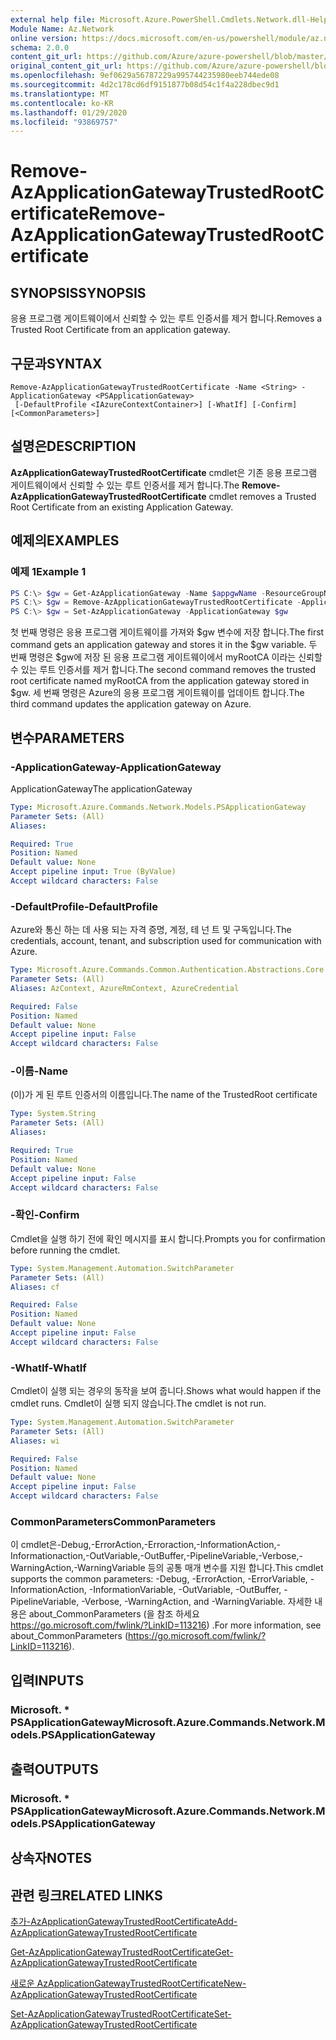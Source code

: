 ```yaml
---
external help file: Microsoft.Azure.PowerShell.Cmdlets.Network.dll-Help.xml
Module Name: Az.Network
online version: https://docs.microsoft.com/en-us/powershell/module/az.network/remove-azapplicationgatewaytrustedrootcertificate
schema: 2.0.0
content_git_url: https://github.com/Azure/azure-powershell/blob/master/src/Network/Network/help/Remove-AzApplicationGatewayTrustedRootCertificate.md
original_content_git_url: https://github.com/Azure/azure-powershell/blob/master/src/Network/Network/help/Remove-AzApplicationGatewayTrustedRootCertificate.md
ms.openlocfilehash: 9ef0629a56787229a995744235980eeb744ede08
ms.sourcegitcommit: 4d2c178cd6df9151877b08d54c1f4a228dbec9d1
ms.translationtype: MT
ms.contentlocale: ko-KR
ms.lasthandoff: 01/29/2020
ms.locfileid: "93869757"
---
```

# <span data-ttu-id="9e74c-101">Remove-AzApplicationGatewayTrustedRootCertificate</span><span class="sxs-lookup"><span data-stu-id="9e74c-101">Remove-AzApplicationGatewayTrustedRootCertificate</span></span>

## <span data-ttu-id="9e74c-102">SYNOPSIS</span><span class="sxs-lookup"><span data-stu-id="9e74c-102">SYNOPSIS</span></span>
<span data-ttu-id="9e74c-103">응용 프로그램 게이트웨이에서 신뢰할 수 있는 루트 인증서를 제거 합니다.</span><span class="sxs-lookup"><span data-stu-id="9e74c-103">Removes a Trusted Root Certificate from an application gateway.</span></span>

## <span data-ttu-id="9e74c-104">구문과</span><span class="sxs-lookup"><span data-stu-id="9e74c-104">SYNTAX</span></span>

```
Remove-AzApplicationGatewayTrustedRootCertificate -Name <String> -ApplicationGateway <PSApplicationGateway>
 [-DefaultProfile <IAzureContextContainer>] [-WhatIf] [-Confirm] [<CommonParameters>]
```

## <span data-ttu-id="9e74c-105">설명은</span><span class="sxs-lookup"><span data-stu-id="9e74c-105">DESCRIPTION</span></span>
<span data-ttu-id="9e74c-106">**AzApplicationGatewayTrustedRootCertificate** cmdlet은 기존 응용 프로그램 게이트웨이에서 신뢰할 수 있는 루트 인증서를 제거 합니다.</span><span class="sxs-lookup"><span data-stu-id="9e74c-106">The **Remove-AzApplicationGatewayTrustedRootCertificate** cmdlet removes a Trusted Root Certificate from an existing Application Gateway.</span></span>

## <span data-ttu-id="9e74c-107">예제의</span><span class="sxs-lookup"><span data-stu-id="9e74c-107">EXAMPLES</span></span>

### <span data-ttu-id="9e74c-108">예제 1</span><span class="sxs-lookup"><span data-stu-id="9e74c-108">Example 1</span></span>
```powershell
PS C:\> $gw = Get-AzApplicationGateway -Name $appgwName -ResourceGroupName $resgpName
PS C:\> $gw = Remove-AzApplicationGatewayTrustedRootCertificate -ApplicationGateway $gw -Name "myRootCA"
PS C:\> $gw = Set-AzApplicationGateway -ApplicationGateway $gw
```

<span data-ttu-id="9e74c-109">첫 번째 명령은 응용 프로그램 게이트웨이를 가져와 $gw 변수에 저장 합니다.</span><span class="sxs-lookup"><span data-stu-id="9e74c-109">The first command gets an application gateway and stores it in the $gw variable.</span></span>
<span data-ttu-id="9e74c-110">두 번째 명령은 $gw에 저장 된 응용 프로그램 게이트웨이에서 myRootCA 이라는 신뢰할 수 있는 루트 인증서를 제거 합니다.</span><span class="sxs-lookup"><span data-stu-id="9e74c-110">The second command removes the trusted root certificate named myRootCA from the application gateway stored in $gw.</span></span>
<span data-ttu-id="9e74c-111">세 번째 명령은 Azure의 응용 프로그램 게이트웨이를 업데이트 합니다.</span><span class="sxs-lookup"><span data-stu-id="9e74c-111">The third command updates the application gateway on Azure.</span></span>

## <span data-ttu-id="9e74c-112">변수</span><span class="sxs-lookup"><span data-stu-id="9e74c-112">PARAMETERS</span></span>

### <span data-ttu-id="9e74c-113">-ApplicationGateway</span><span class="sxs-lookup"><span data-stu-id="9e74c-113">-ApplicationGateway</span></span>
<span data-ttu-id="9e74c-114">ApplicationGateway</span><span class="sxs-lookup"><span data-stu-id="9e74c-114">The applicationGateway</span></span>

```yaml
Type: Microsoft.Azure.Commands.Network.Models.PSApplicationGateway
Parameter Sets: (All)
Aliases:

Required: True
Position: Named
Default value: None
Accept pipeline input: True (ByValue)
Accept wildcard characters: False
```

### <span data-ttu-id="9e74c-115">-DefaultProfile</span><span class="sxs-lookup"><span data-stu-id="9e74c-115">-DefaultProfile</span></span>
<span data-ttu-id="9e74c-116">Azure와 통신 하는 데 사용 되는 자격 증명, 계정, 테 넌 트 및 구독입니다.</span><span class="sxs-lookup"><span data-stu-id="9e74c-116">The credentials, account, tenant, and subscription used for communication with Azure.</span></span>

```yaml
Type: Microsoft.Azure.Commands.Common.Authentication.Abstractions.Core.IAzureContextContainer
Parameter Sets: (All)
Aliases: AzContext, AzureRmContext, AzureCredential

Required: False
Position: Named
Default value: None
Accept pipeline input: False
Accept wildcard characters: False
```

### <span data-ttu-id="9e74c-117">-이름</span><span class="sxs-lookup"><span data-stu-id="9e74c-117">-Name</span></span>
<span data-ttu-id="9e74c-118">(이)가 게 된 루트 인증서의 이름입니다.</span><span class="sxs-lookup"><span data-stu-id="9e74c-118">The name of the TrustedRoot certificate</span></span>

```yaml
Type: System.String
Parameter Sets: (All)
Aliases:

Required: True
Position: Named
Default value: None
Accept pipeline input: False
Accept wildcard characters: False
```

### <span data-ttu-id="9e74c-119">-확인</span><span class="sxs-lookup"><span data-stu-id="9e74c-119">-Confirm</span></span>
<span data-ttu-id="9e74c-120">Cmdlet을 실행 하기 전에 확인 메시지를 표시 합니다.</span><span class="sxs-lookup"><span data-stu-id="9e74c-120">Prompts you for confirmation before running the cmdlet.</span></span>

```yaml
Type: System.Management.Automation.SwitchParameter
Parameter Sets: (All)
Aliases: cf

Required: False
Position: Named
Default value: None
Accept pipeline input: False
Accept wildcard characters: False
```

### <span data-ttu-id="9e74c-121">-WhatIf</span><span class="sxs-lookup"><span data-stu-id="9e74c-121">-WhatIf</span></span>
<span data-ttu-id="9e74c-122">Cmdlet이 실행 되는 경우의 동작을 보여 줍니다.</span><span class="sxs-lookup"><span data-stu-id="9e74c-122">Shows what would happen if the cmdlet runs.</span></span>
<span data-ttu-id="9e74c-123">Cmdlet이 실행 되지 않습니다.</span><span class="sxs-lookup"><span data-stu-id="9e74c-123">The cmdlet is not run.</span></span>

```yaml
Type: System.Management.Automation.SwitchParameter
Parameter Sets: (All)
Aliases: wi

Required: False
Position: Named
Default value: None
Accept pipeline input: False
Accept wildcard characters: False
```

### <span data-ttu-id="9e74c-124">CommonParameters</span><span class="sxs-lookup"><span data-stu-id="9e74c-124">CommonParameters</span></span>
<span data-ttu-id="9e74c-125">이 cmdlet은-Debug,-ErrorAction,-Erroraction,-InformationAction,-Informationaction,-OutVariable,-OutBuffer,-PipelineVariable,-Verbose,-WarningAction,-WarningVariable 등의 공통 매개 변수를 지원 합니다.</span><span class="sxs-lookup"><span data-stu-id="9e74c-125">This cmdlet supports the common parameters: -Debug, -ErrorAction, -ErrorVariable, -InformationAction, -InformationVariable, -OutVariable, -OutBuffer, -PipelineVariable, -Verbose, -WarningAction, and -WarningVariable.</span></span> <span data-ttu-id="9e74c-126">자세한 내용은 about_CommonParameters (을 참조 하세요 https://go.microsoft.com/fwlink/?LinkID=113216) .</span><span class="sxs-lookup"><span data-stu-id="9e74c-126">For more information, see about_CommonParameters (https://go.microsoft.com/fwlink/?LinkID=113216).</span></span>

## <span data-ttu-id="9e74c-127">입력</span><span class="sxs-lookup"><span data-stu-id="9e74c-127">INPUTS</span></span>

### <span data-ttu-id="9e74c-128">Microsoft. \* PSApplicationGateway</span><span class="sxs-lookup"><span data-stu-id="9e74c-128">Microsoft.Azure.Commands.Network.Models.PSApplicationGateway</span></span>

## <span data-ttu-id="9e74c-129">출력</span><span class="sxs-lookup"><span data-stu-id="9e74c-129">OUTPUTS</span></span>

### <span data-ttu-id="9e74c-130">Microsoft. \* PSApplicationGateway</span><span class="sxs-lookup"><span data-stu-id="9e74c-130">Microsoft.Azure.Commands.Network.Models.PSApplicationGateway</span></span>

## <span data-ttu-id="9e74c-131">상속자</span><span class="sxs-lookup"><span data-stu-id="9e74c-131">NOTES</span></span>

## <span data-ttu-id="9e74c-132">관련 링크</span><span class="sxs-lookup"><span data-stu-id="9e74c-132">RELATED LINKS</span></span>

[<span data-ttu-id="9e74c-133">추가-AzApplicationGatewayTrustedRootCertificate</span><span class="sxs-lookup"><span data-stu-id="9e74c-133">Add-AzApplicationGatewayTrustedRootCertificate</span></span>](./Add-AzApplicationGatewayTrustedRootCertificate.md)

[<span data-ttu-id="9e74c-134">Get-AzApplicationGatewayTrustedRootCertificate</span><span class="sxs-lookup"><span data-stu-id="9e74c-134">Get-AzApplicationGatewayTrustedRootCertificate</span></span>](./Get-AzApplicationGatewayTrustedRootCertificate.md)

[<span data-ttu-id="9e74c-135">새로운 AzApplicationGatewayTrustedRootCertificate</span><span class="sxs-lookup"><span data-stu-id="9e74c-135">New-AzApplicationGatewayTrustedRootCertificate</span></span>](./New-AzApplicationGatewayTrustedRootCertificate.md)

[<span data-ttu-id="9e74c-136">Set-AzApplicationGatewayTrustedRootCertificate</span><span class="sxs-lookup"><span data-stu-id="9e74c-136">Set-AzApplicationGatewayTrustedRootCertificate</span></span>](./Set-AzApplicationGatewayTrustedRootCertificate.md)
